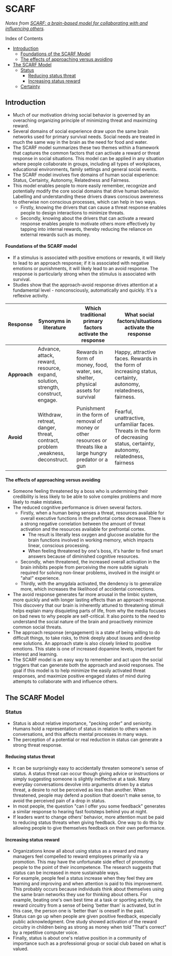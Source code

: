 # SCARF

*Notes from [SCARF: a brain-based model for collaborating with and influencing others](https://www.epa.gov/sites/production/files/2015-09/documents/thurs_georgia_9_10_915_covello.pdf).*

Index of Contents

* [Introduction](#introduction)
  * [Foundations of the SCARF Model]()
  * [The effects of approaching versus avoiding]()
* [The SCARF Model]()
  * [Status]()
    * [Reducing status threat]()
    * [Increasing status reward]()
  * [Certainty]()
  

## Introduction

* Much of our motivation driving social behavior is governed by an overaching organizing principle of minimizing threat and maximizing reward.
* Several domains of social experience draw upon the same brain networks used for primary survival needs. Social needs are treated in much the same way in the brain as the need for food and water. 
* The SCARF model summarizes these two themes within a framework that captures the common factors that can activate a reward or threat response in social situations. This model can be applied in any situation where people collaborate in groups, including all types of workplaces, educational environments, family settings and general social events. 
* The SCARF model involves five domains of human social experience: Status, Certainty, Autonomy, Relatedness and Fairness.
* This model enables people to more easily remember, recognize and potentially modify the core social domains that drive human behavior. Labelling and understanding these drivers draws conscious awereness to otherwise non conscious processes, which can help in two ways.
  * Firstly, knowing the drivers that can cause a threat response enables people to design interactions to minimize threats.
  * Secondly, knowing about the drivers that can activate a reward response enables people to motivate others more effectively by tapping into internal rewards, thereby reducing the reliance on external rewards such as money.

#### Foundations of the SCARF model

* If a stimulus is associated with positive emotions or rewards, it will likely to lead to an approach response; if it is associated
with negative emotions or punishments, it will likely lead to an avoid response. The response is particularly strong
when the stimulus is associated with survival. 
* Studies show that the approach-avoid response drives attention at a fundamental level - nonconsciously, automatically and quickly. It's a reflexive activity.

| Response | Synonyms in literature | Which traditional primary factors activate the response | What social factors/situations activate the response |
| --- | --- | --- | --- |
| **Approach** | Advance, attack, reward, resource, expand, solution, strength, construct, engage. | Rewards in form of money, food, water, sex, shelter, physical assets for survival | Happy, attractive faces. Rewards in the form of increasing status, certainty, autonomy, relatedness, fairness. |
| **Avoid** | Withdraw, retreat, danger, threat, contract, problem ,weakness, deconstruct. | Punishment in the form of removal of money or other resources or threats like a large hungry predator or a gun | Fearful, unattractive, unfamiliar faces. Threats in the form of decreasing status, certainty, autonomy, relatedness, fairness |

#### The effects of approaching versus avoiding

* Someone feeling threatened by a boss who is undermining their credibility is less likely to be able to solve complex problems and more likely to make mistakes.
* The reduced cognitive performance is driven several factors. 
  * Firstly, when a human being senses a threat, resources available for overall executive functions in the prefontal cortex decrease. There is a strong negative correlation between the amount of threat activation and the resources available for prefrontal cortex. 
    * The result is literally less oxygen and glucose available for the brain functions involved in working memory, which impacts linear, conscious processing.
    * When feeling threatened by one's boss, it's harder to find smart answers because of diminished cognitive resources. 
  * Secondly, when threatened, the increased overall activation in the brain inhibits people from perceiving the more subtle signals required for solving non-linear problems, involved in the insight or "aha!" experience. 
  * Thirdly, with the amygdala activated, the dendency is to generalize more, which increases the likelihood of accidental connections. 
* The avoid response generates far more arousal in the limbic system, more quickly and with longer lasting effects than an approach response. This discovery that our brain is inherently attuned to threatening stimuli helps explain many disquieting parts of life, from why the media focuses on bad news to why people are self-critical. It also points to the need to understand the social nature of the brain and proactively minimize common social threats.
* The approach response (engagement) is a state of being willing to do difficult things, to take risks, to think deeply about issues and develop new solutions. An approach state is also closely linked to positive emotions. This state is one of increased dopamine levels, important for interest and learning.
* The SCARF model is an easy way to remember and act upon the social triggers that can generate both the approach and avoid responses. The goal if this model is to help minimize the easily activated threat responses, and maximize positive engaged states of mind during attempts to collaborate with and influence others.

## The SCARF Model

### Status

* Status is about relative importance, "pecking order" and seniority. Humans hold a representation of status in relation to others when in conversations, and this affects mental processes in many ways. 
* The perception of a potential or real reduction in status can generate a strong threat response. 

#### Reducing status threat
* It can be surprisingly easy to accidentally threaten someone's sense of status. A status threat can occur though giving advice or instructions or simply suggesting someone is slightly ineffective at a task. Many everyday conversations devolve into arguments driven by a status threat, a desire to not be perceived as less than another. When threatened, people may defend a position that doesn't make sense, to avoid the perceived pain of a drop in status.
* In most people, the question "can I offer you some feedback" generates a similar response to hearing fast footsteps behind you at night. 
* If leaders want to change others' behavior, more attention must be paid to reducing status threats when giving feedback. One way to do this by allowing people to give themselves feedback on their own performance.

#### Increasing status reward

* Organizations know all about using status as a reward and many managers feel compelled to reward employees primarily via a promotion. This may have the unfortunate side effect of promoting people to the point of their incompetence. The research suggests that status can be increased in more sustainable ways. 
* For example, people feel a status increase when they feel they are learning and improving and when attention is paid to this improvement. This probably occurs because individuals think about themselves using the same brain networks they use for thinking about others. For example, beating one's own best time at a task or sporting activity, the reward circuitry from a sense of being 'better than' is activated, but in this case, the person one is 'better than' is oneself in the past.
* Status can go up when people are given positive feedback, especially public acknowledgment. One study showed activation of the reward circuitry in children being as strong as money when told "That's correct" by a repetitive computer voice.
* Finally, status is about one's relative position in a community of importance such as a professional group or social club based on what is valued.

